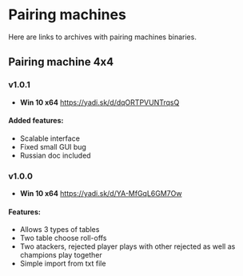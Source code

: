 # Pairing machines
Here are links to archives with pairing machines binaries.

## Pairing machine 4x4

### v1.0.1
 - __Win 10 x64__ https://yadi.sk/d/dqORTPVUNTrqsQ
#### Added features: 
 - Scalable interface
 - Fixed small GUI bug
 - Russian doc included

### v1.0.0
 - __Win 10 x64__ https://yadi.sk/d/YA-MfGqL6GM7Ow
#### Features:
 - Allows 3 types of tables  
 - Two table choose roll-offs  
 - Two atackers, rejected player plays with other rejected as well as champions play together
 - Simple import from txt file
